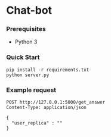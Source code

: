 # Chat-bot

### Prerequisites

* Python 3

### Quick Start

```
pip install -r requirements.txt
python server.py
```

### Example request

```
POST http://127.0.0.1:5000/get_answer
Content-Type: application/json

{
  "user_replica" : ""
}
